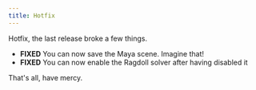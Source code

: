 ```yaml
---
title: Hotfix
---
```


Hotfix, the last release broke a few things.

- **FIXED** You can now save the Maya scene. Imagine that!
- **FIXED** You can now enable the Ragdoll solver after having disabled it

That's all, have mercy.